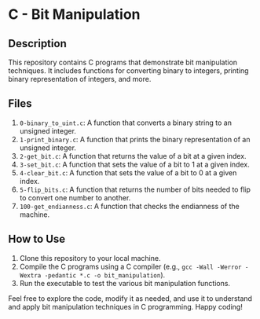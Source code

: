 # C - Bit Manipulation

## Description
This repository contains C programs that demonstrate bit manipulation techniques. It includes functions for converting binary to integers, printing binary representation of integers, and more.

## Files
1. `0-binary_to_uint.c`: A function that converts a binary string to an unsigned integer.
2. `1-print_binary.c`: A function that prints the binary representation of an unsigned integer.
3. `2-get_bit.c`: A function that returns the value of a bit at a given index.
4. `3-set_bit.c`: A function that sets the value of a bit to 1 at a given index.
5. `4-clear_bit.c`: A function that sets the value of a bit to 0 at a given index.
6. `5-flip_bits.c`: A function that returns the number of bits needed to flip to convert one number to another.
7. `100-get_endianness.c`: A function that checks the endianness of the machine.

## How to Use
1. Clone this repository to your local machine.
2. Compile the C programs using a C compiler (e.g., `gcc -Wall -Werror -Wextra -pedantic *.c -o bit_manipulation`).
3. Run the executable to test the various bit manipulation functions.

Feel free to explore the code, modify it as needed, and use it to understand and apply bit manipulation techniques in C programming. Happy coding!
